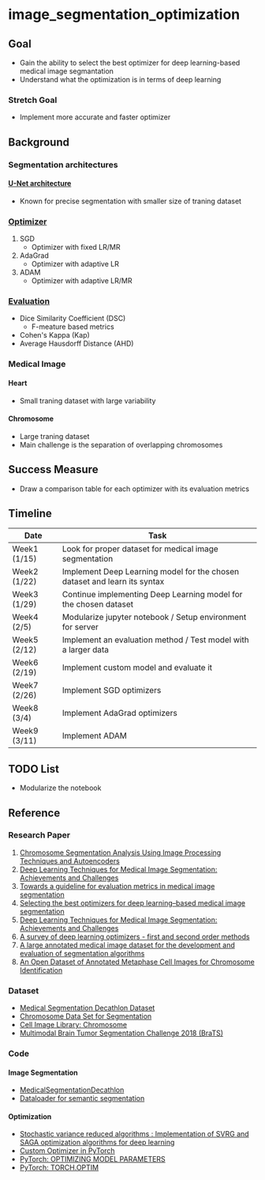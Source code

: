 # image_segmentation_optimization

## Goal
- Gain the ability to select the best optimizer for deep learning-based medical image segmantation
- Understand what the optimization is in terms of deep learning
### Stretch Goal
- Implement more accurate and faster optimizer

## Background
### Segmentation architectures
#### [U-Net architecture](#ref-4)
- Known for precise segmentation with smaller size of traning dataset
### [Optimizer](#ref-4)
1. SGD
    - Optimizer with fixed LR/MR
2. AdaGrad
    - Optimizer with adaptive LR
3. ADAM
    - Optimizer with adaptive LR/MR
### [Evaluation](#ref-3)
- Dice Similarity Coefficient (DSC)
    - F-meature based metrics
- Cohen's Kappa (Kap)
- Average Hausdorff Distance (AHD)
### Medical Image
#### Heart
- Small traning dataset with large variability
#### Chromosome
- Large traning dataset
- Main challenge is the separation of overlapping chromosomes

## Success Measure
- Draw a comparison table for each optimizer with its evaluation metrics

## Timeline
| Date          | Task          |
| ------------- | ------------- |
| Week1 (1/15)  | Look for proper dataset for medical image segmentation |
| Week2 (1/22)  | Implement Deep Learning model for the chosen dataset and learn its syntax |
| Week3 (1/29)  | Continue implementing Deep Learning model for the chosen dataset |
| Week4 (2/5)  | Modularize jupyter notebook / Setup environment for server |
| Week5 (2/12)  | Implement an evaluation method / Test model with a larger data |
| Week6 (2/19)  | Implement custom model and evaluate it |
| Week7 (2/26)  | Implement SGD optimizers |
| Week8 (3/4)   | Implement AdaGrad optimizers |
| Week9 (3/11)  | Implement ADAM |

## TODO List
- Modularize the notebook

## Reference
### Research Paper
1. <a href="https://arxiv.org/pdf/2209.05414v1.pdf" id="ref-1">Chromosome Segmentation Analysis Using Image Processing Techniques and Autoencoders</a>
1. <a href="https://link.springer.com/article/10.1007/s10278-019-00227-x" id="ref-2">Deep Learning Techniques for Medical Image Segmentation: Achievements and Challenges</a>
1. <a href="https://bmcresnotes.biomedcentral.com/articles/10.1186/s13104-022-06096-y" id="ref-3">Towards a guideline for evaluation metrics in medical image segmentation</a>
1. <a href="https://www.frontiersin.org/articles/10.3389/fradi.2023.1175473/full" id="ref-4">Selecting the best optimizers for deep learning–based medical image segmentation</a>
1. <a href="https://link.springer.com/article/10.1007/s10278-019-00227-x" id="ref-5">Deep Learning Techniques for Medical Image Segmentation: Achievements and Challenges</a>
1. [A survey of deep learning optimizers - first and second order methods](https://arxiv.org/pdf/2211.15596.pdf)
1. [A large annotated medical image dataset for the development and evaluation of segmentation algorithms](https://arxiv.org/pdf/1902.09063v1.pdf)
1. [An Open Dataset of Annotated Metaphase Cell Images for Chromosome Identification](https://www.nature.com/articles/s41597-023-02003-7#Sec6)


### Dataset
- [Medical Segmentation Decathlon Dataset](http://medicaldecathlon.com)
- [Chromosome Data Set for Segmentation](https://bioimlab.dei.unipd.it/Chromosome%20Data%20Set%204Seg.htm)
- [Cell Image Library: Chromosome](http://www.cellimagelibrary.org/images/54816)
- [Multimodal Brain Tumor Segmentation Challenge 2018 (BraTS)](https://wiki.cancerimagingarchive.net/pages/viewpage.action?pageId=37224922)


### Code
#### Image Segmentation
- [MedicalSegmentationDecathlon](https://github.com/Soft953/MedicalSegmentationDecathlon)
- [Dataloader for semantic segmentation](https://discuss.pytorch.org/t/dataloader-for-semantic-segmentation/48290)
#### Optimization
- [Stochastic variance reduced algorithms : Implementation of SVRG and SAGA optimization algorithms for deep learning](https://github.com/kilianFatras/variance_reduced_neural_networks)
- [Custom Optimizer in PyTorch](https://discuss.pytorch.org/t/custom-optimizer-in-pytorch/22397)
- [PyTorch: OPTIMIZING MODEL PARAMETERS](https://pytorch.org/tutorials/beginner/basics/optimization_tutorial.html)
- [PyTorch: TORCH.OPTIM](https://pytorch.org/docs/stable/optim.html)